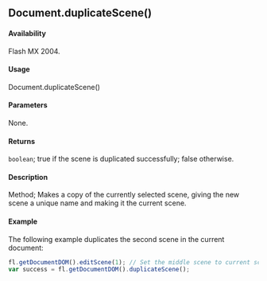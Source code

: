 ## Document.duplicateScene()

#### Availability

Flash MX 2004.

#### Usage

Document.duplicateScene()

#### Parameters

None.

#### Returns

`boolean`; true if the scene is duplicated successfully; false otherwise.

#### Description

Method; Makes a copy of the currently selected scene, giving the new scene a unique name and making it the current scene.

#### Example

The following example duplicates the second scene in the current document:

```javascript
fl.getDocumentDOM().editScene(1); // Set the middle scene to current scene.
var success = fl.getDocumentDOM().duplicateScene();
```
